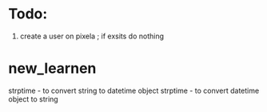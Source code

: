 # Todo:

1. create a user on pixela ; if exsits do nothing
   


# new_learnen

strptime - to convert string to datetime object
strptime - to convert datetime object to string